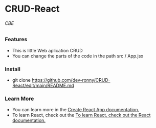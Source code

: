 # CRUD-React
###### CBE


### Features
- This is little Web aplication CRUD
- You can change the parts of the code in the path src / App.jsx

### Install

- git clone https://github.com/dev-ronny/CRUD-React/edit/main/README.md

### Learn More

- You can learn more in the [Create React App documentation.](https://create-react-app.dev/docs/getting-started/ "Create React App documentation.")
- To learn React, check out the [To learn React, check out the React documentation.](https://reactjs.org/ "To learn React, check out the React documentation.")

